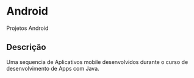 # Android
Projetos Android

## Descrição

Uma sequencia de Aplicativos mobile desenvolvidos durante o curso de desenvolvimento de Apps com Java.
